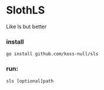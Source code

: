 # SlothLS
 
Like ls but better 
 
### install 
 
```go install github.com/koss-null/sls```
 
### run: 
```sls [optional]path```
